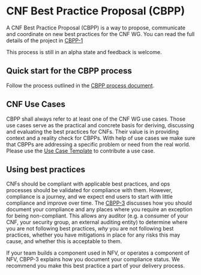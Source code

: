 # CNF Best Practice Proposal (CBPP)

A  CNF Best Practice Proposal (CBPP) is a way to propose, communicate and coordinate on new best practices for the CNF WG. You can read the full details of the project in [CBPP-1](0001-cnf-best-practice-proposal-process.md)

This process is still in an alpha state and feedback is welcome.

## Quick start for the CBPP process

Follow the process outlined in the [CBPP process document](cnf_best_practice_process.md).

## CNF Use Cases

CBPP shall always refer to at least one of the CNF WG use cases. Those use cases serve as the practical and concrete basis for deriving, discussing and evaluating the best practices for CNFs. Their value is in providing context and a reality check for CBPPs. With help of use cases we make sure that CBPPs are addressing a specific problem or need from the real world. Please use the [Use Case Template](../doc/use-case/NNNN-UC-template.md) to contribute a use case.

## Using best practices

CNFs should be compliant with applicable best practices, and ops processes
should be validated for compliance with them.  However, compliance is a
journey, and we expect end users to start with little compliance and
improve over time.  The [CBPP-3](0003-exceptions.md) discusses how you should
document your compliance and any places where you require an exception for
being non-compliant.  This allows any auditor (e.g. a consumer of your CNF,
your security group, an external auditing entity) to determine where you
are not following best practices, _why_ you are not following best practices,
whether you have mitigations in place for any risks this may cause, and
whether this is acceptable to them.

If your team builds a component used in NFV, or operates a component of
NFV, CBPP-3 explains how you document your compliance status.  We recommend
you make this best practice a part of your delivery process.
